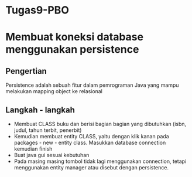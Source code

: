 # Tugas9-PBO
# Membuat koneksi database menggunakan persistence

## Pengertian

Persistence adalah sebuah fitur dalam pemrograman Java yang mampu melakukan mapping object ke relasional

## Langkah - langkah

* Membuat CLASS buku dan berisi bagian bagian yang dibutuhkan (isbn, judul, tahun terbit, 	penerbit)
* Kemudian membuat entity CLASS, yaitu dengan klik kanan pada packages - new - entity class. 	Masukkan database connection kemudian finish
* Buat java gui sesuai kebutuhan
* Pada masing masing tombol tidak lagi menggunakan connection, tetapi menggunakan entity 	manager atau disebut dengan persistence.
